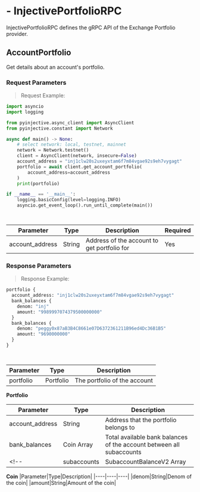 # - InjectivePortfolioRPC
InjectivePortfolioRPC defines the gRPC API of the Exchange Portfolio provider.


## AccountPortfolio

Get details about an account's portfolio.

### Request Parameters
> Request Example:

``` python
import asyncio
import logging

from pyinjective.async_client import AsyncClient
from pyinjective.constant import Network

async def main() -> None:
    # select network: local, testnet, mainnet
    network = Network.testnet()
    client = AsyncClient(network, insecure=False)
    account_address = "inj1clw20s2uxeyxtam6f7m84vgae92s9eh7vygagt"
    portfolio = await client.get_account_portfolio(
        account_address=account_address
    )
    print(portfolio)

if __name__ == '__main__':
    logging.basicConfig(level=logging.INFO)
    asyncio.get_event_loop().run_until_complete(main())
```

``` go
```

``` typescript
```

|Parameter|Type|Description|Required|
|----|----|----|----|
|account_address|String|Address of the account to get portfolio for|Yes|

### Response Parameters
> Response Example:

``` python
portfolio {
  account_address: "inj1clw20s2uxeyxtam6f7m84vgae92s9eh7vygagt"
  bank_balances {
    denom: "inj"
    amount: "9989997074379500000000"
  }
  bank_balances {
    denom: "peggy0x87aB3B4C8661e07D6372361211B96ed4Dc36B1B5"
    amount: "9690000000"
  }
}
```

``` go
```

``` typescript
```

|Parameter|Type|Description|
|----|----|----|
|portfolio|Portfolio|The portfolio of the account|

**Portfolio**

|Parameter|Type|Description|
|----|----|----|
|account_address|String|Address that the portfolio belongs to|
|bank_balances|Coin Array|Total available bank balances of the account between all subaccounts|
<!-- |subaccounts|SubaccountBalanceV2 Array|Balance information for subaccounts| -->

<!-- **SubaccountBalanceV2** -->
<!-- |Parameter|Type|Description| -->
<!-- |----|----|----| -->
<!-- |subaccount_id|String|ID of the subaccount| -->
<!-- |available_balances|Coin Array|Available subaccount balances| -->
<!-- |margin_hold|Coin Array|Margin held by open orders| -->
<!-- |unrealized_pnl|Coin Array|Unrealized PNL of open positions| -->

**Coin**
|Parameter|Type|Description|
|----|----|----|
|denom|String|Denom of the coin|
|amount|String|Amount of the coin|
